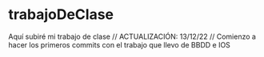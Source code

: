 # trabajoDeClase
Aquí subiré mi trabajo de clase 
//
ACTUALIZACIÓN: 13/12/22
//
Comienzo a hacer los primeros commits con el trabajo que llevo de BBDD e IOS
